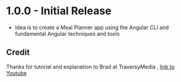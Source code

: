 # 1.0.0 - Initial Release
- Idea is to create a Meal Planner app using the Angular CLI and fundamental Angular techniques and tools

## Credit
Thanks for tutorial and explanation to Brad at TraversyMedia , [link to Youtube](https://www.youtube.com/watch?v=3dHNOWTI7H8)